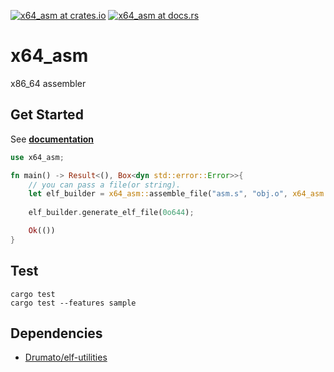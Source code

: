[![x64_asm at crates.io](https://img.shields.io/crates/v/x64_asm.svg)](https://crates.io/crates/x64_asm)  [![x64_asm at docs.rs](https://docs.rs/x64_asm/badge.svg)](https://docs.rs/x64_asm)

# x64_asm
x86_64 assembler

## Get Started

See **[documentation](https://docs.rs/x64_asm)**

```rust
use x64_asm;

fn main() -> Result<(), Box<dyn std::error::Error>>{
    // you can pass a file(or string).
    let elf_builder = x64_asm::assemble_file("asm.s", "obj.o", x64_asm::Syntax::ATANDT)?;
    
    elf_builder.generate_elf_file(0o644);

    Ok(())
}
```

## Test

```
cargo test
cargo test --features sample
```

##  Dependencies

- [Drumato/elf-utilities](https://github.com/Drumato/elf-utilities)
